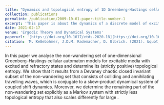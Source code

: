 ```yaml
---
title: "Dynamics and topological entropy of 1D Greenberg-Hastings cellular automata"
collection: publications
permalink: /publication/2009-10-01-paper-title-number-1
excerpt: 'This paper is about the dynamics of a discrete model of excitable media and its ergodic properties.'
date: 2021-02-17
venue: 'Ergodic Theory and Dynamical Systems'
paperurl: '[https://doi.org/10.1017/etds.2020.18](https://doi.org/10.1017/etds.2020.18)'
citation: 'M. Keßeböhmer, J.D.M. Rademacher, D. Ulbrich. (2021). &quot;Dynamics and topological entropy of 1D Greenberg-Hastings cellular automata.&quot; <i>Ergodic Theory and Dynamical Systems</i>. 41(5):1397-1430.'
---
```


In this paper we analyse the non-wandering set of one-dimensional Greenberg–Hastings cellular automaton models for excitable media with  excited and  refractory states and determine its (strictly positive) topological entropy. We show that it results from a Devaney chaotic closed invariant subset of the non-wandering set that consists of colliding and annihilating travelling waves, which is conjugate to a skew-product dynamical system of coupled shift dynamics. Moreover, we determine the remaining part of the non-wandering set explicitly as a Markov system with strictly less topological entropy that also scales differently for large .
